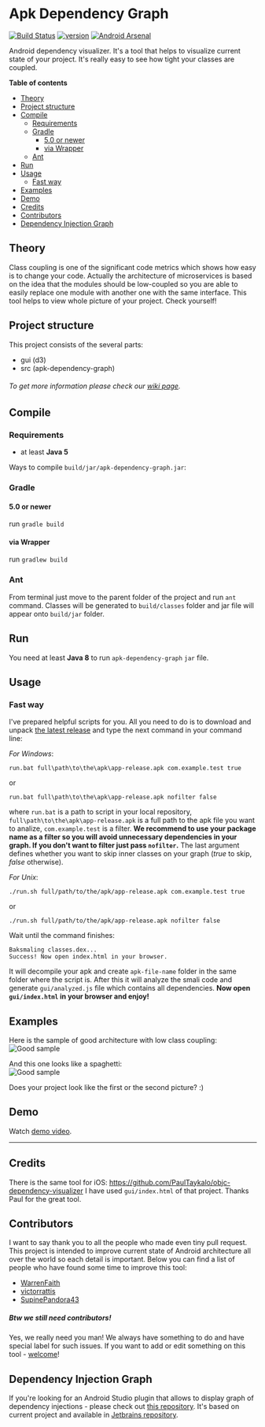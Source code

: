 # Apk Dependency Graph

[![Build Status](https://travis-ci.com/alexzaitsev/apk-dependency-graph.svg?branch=master)](https://travis-ci.com/alexzaitsev/apk-dependency-graph)
[![version](https://img.shields.io/badge/version-0.1.5-brightgreen.svg)](https://github.com/alexzaitsev/apk-dependency-graph/releases/tag/0.1.5) [![Android Arsenal](https://img.shields.io/badge/Android%20Arsenal-apk--dependency--graph-blue.svg?style=flat)](http://android-arsenal.com/details/1/4411)

Android dependency visualizer. It's a tool that helps to visualize current state of your project. It's really easy to see how tight your classes are coupled.

**Table of contents**
* [Theory](#Theory)
* [Project structure](#Project-structure)
* [Compile](#Compile)
  * [Requirements](#Requirements)
  * [Gradle](#Gradle)
    * [5.0 or newer](#50-or-newer)
    * [via Wrapper](#via-Wrapper)
  * [Ant](#Ant)
* [Run](#Run)
* [Usage](#Usage)
  * [Fast way](#Fast-way)
* [Examples](#Examples)
* [Demo](#Demo)
* [Credits](#Credits)
* [Contributors](#Contributors)
* [Dependency Injection Graph](#Dependency-Injection-Graph)

## Theory

Class coupling is one of the significant code metrics which shows how easy is to change your code. Actually the architecture of microservices is based on the idea that the modules should be low-coupled so you are able to easily replace one module with another one with the same interface. This tool helps to view whole picture of your project. Check yourself!

## Project structure

This project consists of the several parts:

* gui (d3)
* src (apk-dependency-graph)

###### To get more information please check our [wiki page](https://github.com/alexzaitsev/apk-dependency-graph/wiki).

## Compile

### Requirements

* at least **Java 5**

Ways to compile `build/jar/apk-dependency-graph.jar`:

### Gradle

#### 5.0 or newer

run `gradle build`

#### via Wrapper

run `gradlew build`

### Ant

From terminal just move to the parent folder of the project and run `ant` command. Classes will be generated to `build/classes` folder and jar file will appear onto `build/jar` folder.

## Run

You need at least **Java 8** to run `apk-dependency-graph` `jar` file.

## Usage

### Fast way

I've prepared helpful scripts for you. All you need to do is to download and unpack [the latest release](https://github.com/alexzaitsev/apk-dependency-graph/releases) and type the next command in your command line:  

*For Windows*:

```shell
run.bat full\path\to\the\apk\app-release.apk com.example.test true
```

or

```shell
run.bat full\path\to\the\apk\app-release.apk nofilter false
```

where `run.bat` is a path to script in your local repository, `full\path\to\the\apk\app-release.apk` is a full path to the apk file you want to analize, `com.example.test` is a filter. **We recommend to use your package name as a filter so you will avoid unnecessary dependencies in your graph. If you don't want to filter just pass `nofilter`.** The last argument defines whether you want to skip inner classes on your graph (_true_ to skip, _false_ otherwise).  

*For Unix*:

```shell
./run.sh full/path/to/the/apk/app-release.apk com.example.test true
```

or

```shell
./run.sh full/path/to/the/apk/app-release.apk nofilter false
```

Wait until the command finishes:

```shell
Baksmaling classes.dex...
Success! Now open index.html in your browser.
```

It will decompile your apk and create `apk-file-name` folder in the same folder where the script is. After this it will analyze the smali code and generate `gui/analyzed.js` file which contains all dependencies.
**Now open `gui/index.html` in your browser and enjoy!**

## Examples

Here is the sample of good architecture with low class coupling:  
![Good sample](image-good-example.jpg)

And this one looks like a spaghetti:  
![Good sample](image-bad-example.jpg)

Does your project look like the first or the second picture? :)

## Demo

Watch [demo video](https://www.youtube.com/watch?v=rw501tvT4ko).

---

## Credits

There is the same tool for iOS: <https://github.com/PaulTaykalo/objc-dependency-visualizer>
I have used `gui/index.html` of that project. Thanks Paul for the great tool.

## Contributors

I want to say thank you to all the people who made even tiny pull request. This project is intended to improve current state of Android architecture all over the world so each detail is important. Below you can find a list of people who have found some time to improve this tool:

* [WarrenFaith](https://github.com/WarrenFaith)
* [victorrattis](https://github.com/victorrattis)
* [SupinePandora43](https://github.com/SupinePandora43)

##### Btw we still need contributors!

Yes, we really need you man! We always have something to do and have special label for such issues. If you want to add or edit something on this tool - [welcome](https://github.com/alexzaitsev/apk-dependency-graph/issues?q=is%3Aissue+is%3Aopen+label%3A%22contributors+wanted%22)!  

## Dependency Injection Graph

If you're looking for an Android Studio plugin that allows to display graph of dependency injections - please check out [this repository](https://github.com/kaygisiz/Dependency-Injection-Graph). It's based on current project and available in [Jetbrains repository](https://plugins.jetbrains.com/plugin/10107-dependency-injection-graph).
